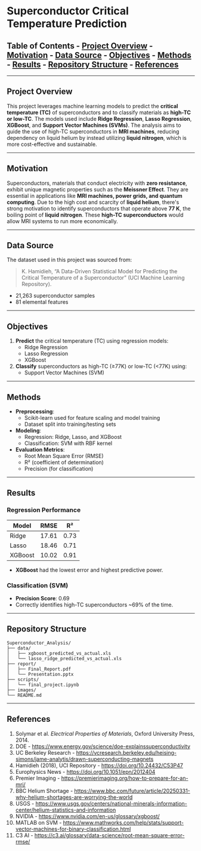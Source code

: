 # Superconductor Critical Temperature Prediction

## Table of Contents - [Project Overview](#project-overview) - [Motivation](#motivation) - [Data Source](#data-source) - [Objectives](#objectives) - [Methods](#methods) - [Results](#results) - [Repository Structure](#repository-structure) - [References](#references)
---
## Project Overview
This project leverages machine learning models to predict the **critical temperature (TC)** of superconductors and to classify materials as **high-TC or low-TC**. The models used include **Ridge Regression**, **Lasso Regression**, **XGBoost**, and **Support Vector Machines (SVMs)**.
The analysis aims to guide the use of high-TC superconductors in **MRI machines**, reducing dependency on liquid helium by instead utilizing **liquid nitrogen**, which is more cost-effective and sustainable.

---
## Motivation
Superconductors, materials that conduct electricity with **zero resistance**, exhibit unique magnetic properties such as the **Meissner Effect**. They are essential in applications like **MRI machines, power grids, and quantum computing**.
Due to the high cost and scarcity of **liquid helium**, there's strong motivation to identify superconductors that operate above **77 K**, the boiling point of **liquid nitrogen**. These **high-TC superconductors** would allow MRI systems to run more economically.

---
## Data Source
The dataset used in this project was sourced from:
> K. Hamidieh, “A Data-Driven Statistical Model for Predicting the Critical Temperature of a Superconductor” (UCI Machine Learning Repository).
- 21,263 superconductor samples
- 81 elemental features

---
## Objectives
1. **Predict** the critical temperature (TC) using regression models:
   - Ridge Regression
   - Lasso Regression
   - XGBoost
2. **Classify** superconductors as high-TC (≥77K) or low-TC (<77K) using:
   - Support Vector Machines (SVM)

---
## Methods
- **Preprocessing**:
  - Scikit-learn used for feature scaling and model training
  - Dataset split into training/testing sets
- **Modeling**:
  - Regression: Ridge, Lasso, and XGBoost
  - Classification: SVM with RBF kernel
- **Evaluation Metrics**:
  - Root Mean Square Error (RMSE)
  - R² (coefficient of determination)
  - Precision (for classification)

---
## Results
### Regression Performance
| Model    | RMSE   | R²    |
|----------|--------|-------|
| Ridge    | 17.61  | 0.73  |
| Lasso    | 18.46  | 0.71  |
| XGBoost  | 10.02  | 0.91  |
- **XGBoost** had the lowest error and highest predictive power.

### Classification (SVM)
- **Precision Score**: 0.69
- Correctly identifies high-TC superconductors ~69% of the time.

---
## Repository Structure
```
Superconductor_Analysis/
├── data/
│   ├── xgboost_predicted_vs_actual.xls
│   └── lasso_ridge_predicted_vs_actual.xls
├── report/
│   ├── Final_Report.pdf
│   └── Presentation.pptx
├── scripts/
│   └── final_project.ipynb
├── images/
└── README.md
```

---
## References
1. Solymar et al. _Electrical Properties of Materials_, Oxford University Press, 2014.
2. DOE - https://www.energy.gov/science/doe-explainssuperconductivity
3. UC Berkeley Research - https://vcresearch.berkeley.edu/heising-simons/jame-analytis/drawn-superconducting-magnets
4. Hamidieh (2018), UCI Repository - https://doi.org/10.24432/C53P47
5. Europhysics News - https://doi.org/10.1051/epn/2012404
6. Premier Imaging - https://premierimaging.org/how-to-prepare-for-an-mri/
7. BBC Helium Shortage - https://www.bbc.com/future/article/20250331-why-helium-shortages-are-worrying-the-world
8. USGS - https://www.usgs.gov/centers/national-minerals-information-center/helium-statistics-and-information
9. NVIDIA - https://www.nvidia.com/en-us/glossary/xgboost/
10. MATLAB on SVM - https://www.mathworks.com/help/stats/support-vector-machines-for-binary-classification.html
11. C3 AI - https://c3.ai/glossary/data-science/root-mean-square-error-rmse/
